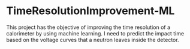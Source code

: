 # TimeResolutionImprovement-ML
This project has the objective of improving the time resolution of a calorimeter by using machine learning. I need to predict the impact time based on the voltage curves that a neutron leaves inside the detector.
